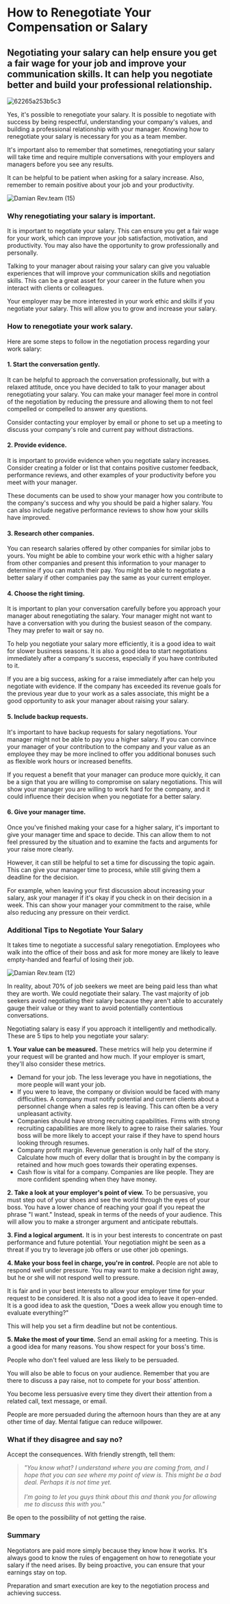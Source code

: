 # How to Renegotiate Your Compensation or Salary

## Negotiating your salary can help ensure you get a fair wage for your job and improve your communication skills. It can help you negotiate better and build your professional relationship. 

![62265a253b5c3](./img/62265a253b5c3.webp)

Yes, it's possible to renegotiate your salary. It is possible to negotiate with success by being respectful, understanding your company's values, and building a professional relationship with your manager. Knowing how to renegotiate your salary is necessary for you as a team member.

It's important also to remember that sometimes, renegotiating your salary will take time and require multiple conversations with your employers and managers before you see any results.

It can be helpful to be patient when asking for a salary increase. Also, remember to remain positive about your job and your productivity.

![Damian Rev.team (15)](./img/Damian_Revteam_15.gif)

### Why renegotiating your salary is important.

It is important to negotiate your salary. This can ensure you get a fair wage for your work, which can improve your job satisfaction, motivation, and productivity. You may also have the opportunity to grow professionally and personally.

Talking to your manager about raising your salary can give you valuable experiences that will improve your communication skills and negotiation skills. This can be a great asset for your career in the future when you interact with clients or colleagues.

Your employer may be more interested in your work ethic and skills if you negotiate your salary. This will allow you to grow and increase your salary.

### How to renegotiate your work salary.

Here are some steps to follow in the negotiation process regarding your work salary:

#### 1. Start the conversation gently.

It can be helpful to approach the conversation professionally, but with a relaxed attitude, once you have decided to talk to your manager about renegotiating your salary. You can make your manager feel more in control of the negotiation by reducing the pressure and allowing them to not feel compelled or compelled to answer any questions.

Consider contacting your employer by email or phone to set up a meeting to discuss your company's role and current pay without distractions.

#### 2. Provide evidence.

It is important to provide evidence when you negotiate salary increases. Consider creating a folder or list that contains positive customer feedback, performance reviews, and other examples of your productivity before you meet with your manager.

These documents can be used to show your manager how you contribute to the company's success and why you should be paid a higher salary. You can also include negative performance reviews to show how your skills have improved.

#### 3. Research other companies.

You can research salaries offered by other companies for similar jobs to yours. You might be able to combine your work ethic with a higher salary from other companies and present this information to your manager to determine if you can match their pay. You might be able to negotiate a better salary if other companies pay the same as your current employer.

#### 4. Choose the right timing.

It is important to plan your conversation carefully before you approach your manager about renegotiating the salary. Your manager might not want to have a conversation with you during the busiest season of the company. They may prefer to wait or say no.

To help you negotiate your salary more efficiently, it is a good idea to wait for slower business seasons. It is also a good idea to start negotiations immediately after a company's success, especially if you have contributed to it.

If you are a big success, asking for a raise immediately after can help you negotiate with evidence. If the company has exceeded its revenue goals for the previous year due to your work as a sales associate, this might be a good opportunity to ask your manager about raising your salary.

#### 5. Include backup requests.

It's important to have backup requests for salary negotiations. Your manager might not be able to pay you a higher salary. If you can convince your manager of your contribution to the company and your value as an employee they may be more inclined to offer you additional bonuses such as flexible work hours or increased benefits.

If you request a benefit that your manager can produce more quickly, it can be a sign that you are willing to compromise on salary negotiations. This will show your manager you are willing to work hard for the company, and it could influence their decision when you negotiate for a better salary.

#### 6. Give your manager time.

Once you've finished making your case for a higher salary, it's important to give your manager time and space to decide. This can allow them to not feel pressured by the situation and to examine the facts and arguments for your raise more clearly.

However, it can still be helpful to set a time for discussing the topic again. This can give your manager time to process, while still giving them a deadline for the decision.

For example, when leaving your first discussion about increasing your salary, ask your manager if it's okay if you check in on their decision in a week. This can show your manager your commitment to the raise, while also reducing any pressure on their verdict.

### Additional Tips to Negotiate Your Salary

It takes time to negotiate a successful salary renegotiation. Employees who walk into the office of their boss and ask for more money are likely to leave empty-handed and fearful of losing their job.

![Damian Rev.team (12)](./img/Damian_Revteam_12.webp)

In reality, about 70% of job seekers we meet are being paid less than what they are worth. We could negotiate their salary. The vast majority of job seekers avoid negotiating their salary because they aren't able to accurately gauge their value or they want to avoid potentially contentious conversations.

Negotiating salary is easy if you approach it intelligently and methodically. These are 5 tips to help you negotiate your salary:

**1. Your value can be measured.** These metrics will help you determine if your request will be granted and how much. If your employer is smart, they'll also consider these metrics.

* Demand for your job. The less leverage you have in negotiations, the more people will want your job.
* If you were to leave, the company or division would be faced with many difficulties. A company must notify potential and current clients about a personnel change when a sales rep is leaving. This can often be a very unpleasant activity.
* Companies should have strong recruiting capabilities. Firms with strong recruiting capabilities are more likely to agree to raise their salaries. Your boss will be more likely to accept your raise if they have to spend hours looking through resumes.
* Company profit margin. Revenue generation is only half of the story. Calculate how much of every dollar that is brought in by the company is retained and how much goes towards their operating expenses.
* Cash flow is vital for a company. Companies are like people. They are more confident spending when they have money.

**2. Take a look at your employer's point of view.** To be persuasive, you must step out of your shoes and see the world through the eyes of your boss. You have a lower chance of reaching your goal if you repeat the phrase "I want." Instead, speak in terms of the needs of your audience. This will allow you to make a stronger argument and anticipate rebuttals.

**3. Find a logical argument.** It is in your best interests to concentrate on past performance and future potential. Your negotiation might be seen as a threat if you try to leverage job offers or use other job openings.

**4. Make your boss feel in charge, you're in control.** People are not able to respond well under pressure. You may want to make a decision right away, but he or she will not respond well to pressure.

It is fair and in your best interests to allow your employer time for your request to be considered. It is also not a good idea to leave it open-ended. It is a good idea to ask the question, "Does a week allow you enough time to evaluate everything?"

This will help you set a firm deadline but not be contentious.

**5. Make the most of your time.** Send an email asking for a meeting. This is a good idea for many reasons. You show respect for your boss's time.

People who don't feel valued are less likely to be persuaded.

You will also be able to focus on your audience. Remember that you are there to discuss a pay raise, not to compete for your boss’ attention.

You become less persuasive every time they divert their attention from a related call, text message, or email.

People are more persuaded during the afternoon hours than they are at any other time of day. Mental fatigue can reduce willpower.

### What if they disagree and say no?

Accept the consequences. With friendly strength, tell them:

> *"You know what? I understand where you are coming from, and I hope that you can see where my point of view is. This might be a bad deal. Perhaps it is not time yet.<br><br>I'm going to let you guys think about this and thank you for allowing me to discuss this with you."*

Be open to the possibility of not getting the raise. 

### Summary

Negotiators are paid more simply because they know how it works. It's always good to know the rules of engagement on how to renegotiate your salary if the need arises. By being proactive, you can ensure that your earnings stay on top.

Preparation and smart execution are key to the negotiation process and achieving success.